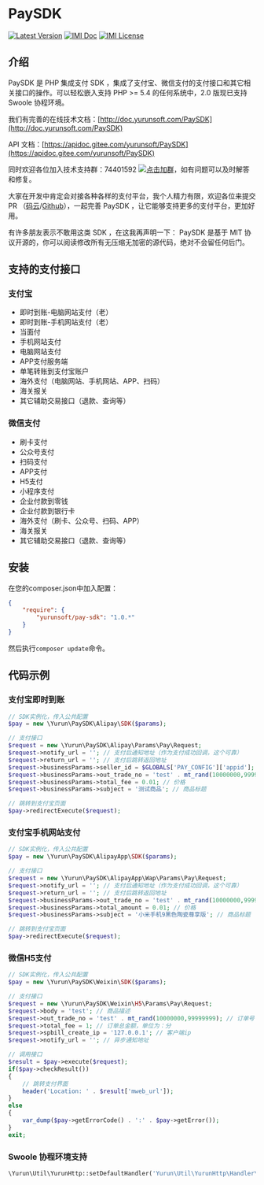 # PaySDK

[![Latest Version](https://img.shields.io/packagist/v/yurunsoft/pay-sdk.svg)](https://packagist.org/packages/yurunsoft/pay-sdk)
[![IMI Doc](https://img.shields.io/badge/docs-passing-green.svg)](http://doc.yurunsoft.com/PaySDK)
[![IMI License](https://img.shields.io/github/license/Yurunsoft/PaySDK.svg)](https://github.com/Yurunsoft/PaySDK/blob/master/LICENSE)

## 介绍

PaySDK 是 PHP 集成支付 SDK ，集成了支付宝、微信支付的支付接口和其它相关接口的操作。可以轻松嵌入支持 PHP >= 5.4 的任何系统中，2.0 版现已支持 Swoole 协程环境。

我们有完善的在线技术文档：[http://doc.yurunsoft.com/PaySDK](http://doc.yurunsoft.com/PaySDK)

API 文档：[https://apidoc.gitee.com/yurunsoft/PaySDK](https://apidoc.gitee.com/yurunsoft/PaySDK)

同时欢迎各位加入技术支持群：74401592 [![点击加群](https://pub.idqqimg.com/wpa/images/group.png "点击加群")](https://shang.qq.com/wpa/qunwpa?idkey=e2e6b49e9a648aae5285b3aba155d59107bb66fde02e229e078bd7359cac8ac3)，如有问题可以及时解答和修复。

大家在开发中肯定会对接各种各样的支付平台，我个人精力有限，欢迎各位来提交 PR （[码云](https://gitee.com/yurunsoft/PaySDK)/[Github](https://github.com/Yurunsoft/PaySDK)），一起完善 PaySDK ，让它能够支持更多的支付平台，更加好用。

有许多朋友表示不敢用这类 SDK ，在这我再声明一下： PaySDK 是基于 MIT 协议开源的，你可以阅读修改所有无压缩无加密的源代码，绝对不会留任何后门。

## 支持的支付接口

### 支付宝
* 即时到账-电脑网站支付（老）
* 即时到账-手机网站支付（老）
* 当面付
* 手机网站支付
* 电脑网站支付
* APP支付服务端
* 单笔转账到支付宝账户
* 海外支付（电脑网站、手机网站、APP、扫码）
* 海关报关
* 其它辅助交易接口（退款、查询等）

### 微信支付
* 刷卡支付
* 公众号支付
* 扫码支付
* APP支付
* H5支付
* 小程序支付
* 企业付款到零钱
* 企业付款到银行卡
* 海外支付（刷卡、公众号、扫码、APP）
* 海关报关
* 其它辅助交易接口（退款、查询等）

## 安装

在您的composer.json中加入配置：

```json
{
    "require": {
        "yurunsoft/pay-sdk": "1.0.*"
    }
}
```

然后执行`composer update`命令。

## 代码示例

### 支付宝即时到账

```php
// SDK实例化，传入公共配置
$pay = new \Yurun\PaySDK\Alipay\SDK($params);

// 支付接口
$request = new \Yurun\PaySDK\Alipay\Params\Pay\Request;
$request->notify_url = ''; // 支付后通知地址（作为支付成功回调，这个可靠）
$request->return_url = ''; // 支付后跳转返回地址
$request->businessParams->seller_id = $GLOBALS['PAY_CONFIG']['appid']; // 卖家支付宝用户号
$request->businessParams->out_trade_no = 'test' . mt_rand(10000000,99999999); // 商户订单号
$request->businessParams->total_fee = 0.01; // 价格
$request->businessParams->subject = '测试商品'; // 商品标题

// 跳转到支付宝页面
$pay->redirectExecute($request);
```

### 支付宝手机网站支付

```php
// SDK实例化，传入公共配置
$pay = new \Yurun\PaySDK\AlipayApp\SDK($params);

// 支付接口
$request = new \Yurun\PaySDK\AlipayApp\Wap\Params\Pay\Request;
$request->notify_url = ''; // 支付后通知地址（作为支付成功回调，这个可靠）
$request->return_url = ''; // 支付后跳转返回地址
$request->businessParams->out_trade_no = 'test' . mt_rand(10000000,99999999); // 商户订单号
$request->businessParams->total_amount = 0.01; // 价格
$request->businessParams->subject = '小米手机9黑色陶瓷尊享版'; // 商品标题

// 跳转到支付宝页面
$pay->redirectExecute($request);
```

### 微信H5支付

```php
// SDK实例化，传入公共配置
$pay = new \Yurun\PaySDK\Weixin\SDK($params);

// 支付接口
$request = new \Yurun\PaySDK\Weixin\H5\Params\Pay\Request;
$request->body = 'test'; // 商品描述
$request->out_trade_no = 'test' . mt_rand(10000000,99999999); // 订单号
$request->total_fee = 1; // 订单总金额，单位为：分
$request->spbill_create_ip = '127.0.0.1'; // 客户端ip
$request->notify_url = ''; // 异步通知地址

// 调用接口
$result = $pay->execute($request);
if($pay->checkResult())
{
	// 跳转支付界面
	header('Location: ' . $result['mweb_url']);
}
else
{
	var_dump($pay->getErrorCode() . ':' . $pay->getError());
}
exit;
```

### Swoole 协程环境支持

```php
\Yurun\Util\YurunHttp::setDefaultHandler('Yurun\Util\YurunHttp\Handler\Swoole');
```
